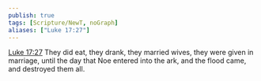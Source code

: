 ```yaml
---
publish: true
tags: [Scripture/NewT, noGraph]
aliases: ["Luke 17:27"]
---
```

[Luke 17:27](https://churchofjesuschrist.org/study/scriptures/nt/luke/17?lang=eng&id=p27#p27) They did eat, they drank, they married wives, they were given in marriage, until the day that Noe entered into the ark, and the flood came, and destroyed them all.

